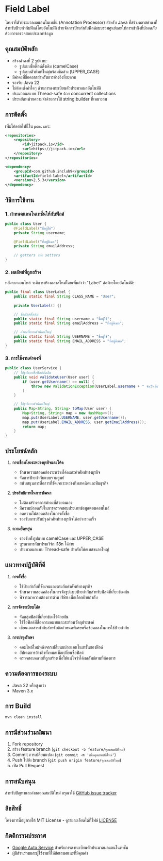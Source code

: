 # Field Label

ไลบรารี่ตัวประมวลผลแอนโนเทชั่น (Annotation Processor) สำหรับ Java ที่สร้างคลาสค่าคงที่สำหรับป้ายกำกับฟิลด์โดยอัตโนมัติ ช่วยจัดการป้ายกำกับฟิลด์แบบรวมศูนย์และให้การเข้าถึงที่ปลอดภัยด้วยการตรวจสอบประเภทข้อมูล

## คุณสมบัติหลัก

- สร้างค่าคงที่ 2 รูปแบบ:
   - รูปแบบชื่อฟิลด์ดั้งเดิม (camelCase)
   - รูปแบบตัวพิมพ์ใหญ่พร้อมขีดล่าง (UPPER_CASE)
- มีค่าคงที่ชื่อคลาสสำหรับการอ้างอิงที่สะดวก
- รองรับ Java 22
- ไม่ต้องตั้งค่าใดๆ ด้วยการลงทะเบียนตัวประมวลผลอัตโนมัติ
- ประมวลผลแบบ Thread-safe ด้วย concurrent collections
- ประหยัดหน่วยความจำด้วยการใช้ string builder ที่เหมาะสม

## การติดตั้ง

เพิ่มโค้ดต่อไปนี้ใน `pom.xml`:

```xml
<repositories>
    <repository>
        <id>jitpack.io</id>
        <url>https://jitpack.io</url>
    </repository>
</repositories>

<dependency>
    <groupId>com.github.inclub9</groupId>
    <artifactId>field-label</artifactId>
    <version>2.5.3</version>
</dependency>
```

## วิธีการใช้งาน

### 1. กำหนดแอนโนเทชั่นให้กับฟิลด์

```java
public class User {
    @FieldLabel("ชื่อผู้ใช้")
    private String username;

    @FieldLabel("ที่อยู่อีเมล")
    private String emailAddress;
    
    // getters และ setters
}
```

### 2. ผลลัพธ์ที่ถูกสร้าง

หลังจากคอมไพล์ จะมีการสร้างคลาสใหม่โดยเพิ่มคำว่า "Label" ต่อท้ายโดยอัตโนมัติ:

```java
public final class UserLabel {
    public static final String CLASS_NAME = "User";
    
    private UserLabel() {}

    // ชื่อฟิลด์ดั้งเดิม
    public static final String username = "ชื่อผู้ใช้";
    public static final String emailAddress = "ที่อยู่อีเมล";

    // ค่าคงที่แบบตัวพิมพ์ใหญ่
    public static final String USERNAME = "ชื่อผู้ใช้";
    public static final String EMAIL_ADDRESS = "ที่อยู่อีเมล";
}
```

### 3. การใช้งานค่าคงที่

```java
public class UserService {
    // ใช้รูปแบบชื่อฟิลด์ดั้งเดิม
    public void validateUser(User user) {
        if (user.getUsername() == null) {
            throw new ValidationException(UserLabel.username + " จำเป็นต้องระบุ");
        }
    }

    // ใช้รูปแบบตัวพิมพ์ใหญ่
    public Map<String, String> toMap(User user) {
        Map<String, String> map = new HashMap<>();
        map.put(UserLabel.USERNAME, user.getUsername());
        map.put(UserLabel.EMAIL_ADDRESS, user.getEmailAddress());
        return map;
    }
}
```

## ประโยชน์หลัก

1. **การเชื่อมโยงระหว่างธุรกิจและโค้ด**
   - รักษาความสอดคล้องระหว่างโค้ดและคำศัพท์ทางธุรกิจ
   - จัดการป้ายกำกับแบบรวมศูนย์
   - สนับสนุนการสื่อสารที่ชัดเจนระหว่างทีมเทคนิคและทีมธุรกิจ

2. **ประสิทธิภาพในการพัฒนา**
   - ไม่ต้องสร้างคลาสค่าคงที่ด้วยตนเอง
   - มีความปลอดภัยในการตรวจสอบประเภทข้อมูลตอนคอมไพล์
   - ลดความไม่สอดคล้องในการตั้งชื่อ
   - รองรับการปรับปรุงคำศัพท์ทางธุรกิจได้อย่างรวดเร็ว

3. **ความยืดหยุ่น**
   - รองรับทั้งรูปแบบ camelCase และ UPPER_CASE
   - บูรณาการกับเฟรมเวิร์ก i18n ได้ง่าย
   - ประมวลผลแบบ Thread-safe สำหรับโค้ดเบสขนาดใหญ่

## แนวทางปฏิบัติที่ดี

1. **การตั้งชื่อ**
   - ใช้ป้ายกำกับที่ชัดเจนและตรงกับคำศัพท์ทางธุรกิจ
   - รักษาความสอดคล้องในการจัดรูปแบบป้ายกำกับสำหรับฟิลด์ที่เกี่ยวข้องกัน
   - พิจารณาความต้องการด้าน i18n เมื่อเลือกป้ายกำกับ

2. **การจัดระเบียบโค้ด**
   - จัดกลุ่มฟิลด์ที่เกี่ยวข้องไว้ด้วยกัน
   - ใช้ชื่อฟิลด์ที่สื่อความหมายและสะท้อนวัตถุประสงค์
   - เขียนเอกสารกำกับสำหรับข้อกำหนดพิเศษหรือข้อตกลงในการใช้ป้ายกำกับ

3. **การบำรุงรักษา**
   - คอมไพล์ใหม่หลังจากเปลี่ยนแปลงแอนโนเทชั่นของฟิลด์
   - อัปเดตการอ้างอิงทั้งหมดเมื่อเปลี่ยนชื่อฟิลด์
   - ตรวจสอบคลาสที่ถูกสร้างเพื่อให้แน่ใจว่าได้ผลลัพธ์ตามที่ต้องการ

## ความต้องการของระบบ

- Java 22 หรือสูงกว่า
- Maven 3.x

## การ Build

```bash
mvn clean install
```

## การมีส่วนร่วมพัฒนา

1. Fork repository
2. สร้าง feature branch (`git checkout -b feature/คุณสมบัติใหม่`)
3. Commit การเปลี่ยนแปลง (`git commit -m 'เพิ่มคุณสมบัติใหม่'`)
4. Push ไปยัง branch (`git push origin feature/คุณสมบัติใหม่`)
5. เปิด Pull Request

## การสนับสนุน

สำหรับปัญหาและคำขอคุณสมบัติใหม่ กรุณาใช้ [GitHub issue tracker](https://github.com/inclub9/field-label/issues)

## ลิขสิทธิ์

โครงการนี้อยู่ภายใต้ MIT License - ดูรายละเอียดได้ที่ไฟล์ [LICENSE](LICENSE)

## กิตติกรรมประกาศ

- [Google Auto Service](https://github.com/google/auto/tree/main/service) สำหรับการลงทะเบียนตัวประมวลผลแอนโนเทชั่น
- ผู้มีส่วนร่วมและผู้ใช้งานที่ให้ข้อเสนอแนะที่มีคุณค่า